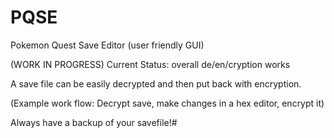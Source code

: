 # PQSE
Pokemon Quest Save Editor (user friendly GUI)

(WORK IN PROGRESS)
Current Status: overall de/en/cryption works

A save file can be easily decrypted and then put back with encryption.

(Example work flow: Decrypt save, make changes in a hex editor, encrypt it)


Always have a backup of your savefile!#

